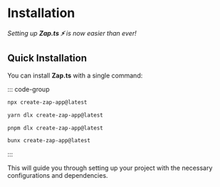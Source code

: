 # Installation

_Setting up **Zap.ts ⚡️** is now easier than ever!_

## Quick Installation

You can install **Zap.ts** with a single command:

::: code-group

```bash [npm]
npx create-zap-app@latest
```

```bash [yarn]
yarn dlx create-zap-app@latest
```

```bash [pnpm]
pnpm dlx create-zap-app@latest
```

```bash [bun]
bunx create-zap-app@latest
```

:::

This will guide you through setting up your project with the necessary configurations and dependencies.
